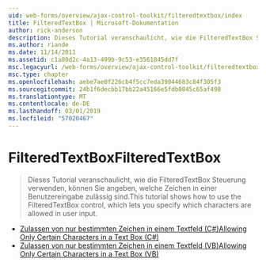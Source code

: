 ```yaml
---
uid: web-forms/overview/ajax-control-toolkit/filteredtextbox/index
title: FilteredTextBox | Microsoft-Dokumentation
author: rick-anderson
description: Dieses Tutorial veranschaulicht, wie die FilteredTextBox Steuerung verwenden, können Sie angeben, welche Zeichen in einer Benutzereingabe zulässig sind.
ms.author: riande
ms.date: 11/14/2011
ms.assetid: c1a80d2c-4a13-499b-9c53-e3561845dd7f
msc.legacyurl: /web-forms/overview/ajax-control-toolkit/filteredtextbox
msc.type: chapter
ms.openlocfilehash: aebe7ae0f226cb4f5cc7eda39044683c84f305f3
ms.sourcegitcommit: 24b1f6decbb17bb22a45166e5fdb0845c65af498
ms.translationtype: MT
ms.contentlocale: de-DE
ms.lasthandoff: 03/01/2019
ms.locfileid: "57020467"
---
```

<a name="filteredtextbox"></a><span data-ttu-id="8303c-103">FilteredTextBox</span><span class="sxs-lookup"><span data-stu-id="8303c-103">FilteredTextBox</span></span>
====================
> <span data-ttu-id="8303c-104">Dieses Tutorial veranschaulicht, wie die FilteredTextBox Steuerung verwenden, können Sie angeben, welche Zeichen in einer Benutzereingabe zulässig sind.</span><span class="sxs-lookup"><span data-stu-id="8303c-104">This tutorial shows how to use the FilteredTextBox control, which lets you specify which characters are allowed in user input.</span></span>


- [<span data-ttu-id="8303c-105">Zulassen von nur bestimmten Zeichen in einem Textfeld (C#)</span><span class="sxs-lookup"><span data-stu-id="8303c-105">Allowing Only Certain Characters in a Text Box (C#)</span></span>](allowing-only-certain-characters-in-a-text-box-cs.md)
- [<span data-ttu-id="8303c-106">Zulassen von nur bestimmten Zeichen in einem Textfeld (VB)</span><span class="sxs-lookup"><span data-stu-id="8303c-106">Allowing Only Certain Characters in a Text Box (VB)</span></span>](allowing-only-certain-characters-in-a-text-box-vb.md)
